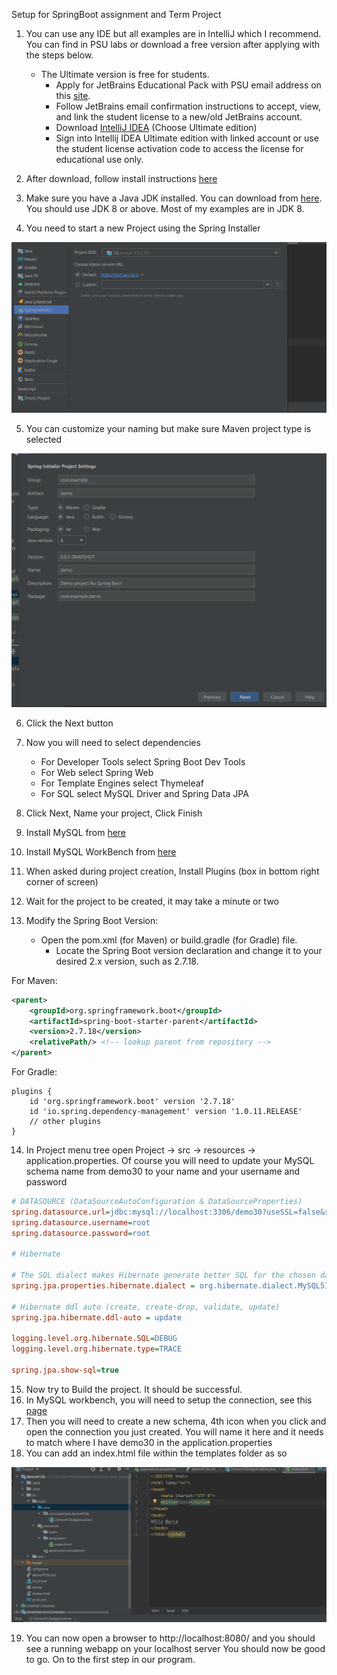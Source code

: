 Setup for SpringBoot assignment and Term Project

1. You can use any IDE but all examples are in IntelliJ which I recommend. You can find in PSU labs or download a free version after applying with the steps below.  
    - The Ultimate version is free for students. 
        - Apply for JetBrains Educational Pack with PSU email address on this [site](https://www.jetbrains.com/community/education/#students).
        - Follow JetBrains email confirmation instructions to accept, view, and link the student license to a new/old JetBrains account.
        - Download [IntelliJ IDEA](https://www.jetbrains.com/idea/download/) (Choose Ultimate edition)
        - Sign into Intellij IDEA Ultimate edition with linked account or use the student license activation code to access the license for educational use only.
 
2. After download, follow install instructions [here](https://www.jetbrains.com/help/idea/installation-guide.html)
3. Make sure you have a Java JDK installed. You can download from [here](https://www.oracle.com/java/technologies/javase-downloads.html). You should use JDK 8 or above. Most of my examples are in JDK 8.
4. You need to start a new Project using the Spring Installer

![Spring Installer](images/Spring_Installer.png)

5. You can customize your naming but make sure Maven project type is selected

![Maven Settings](images/Maven_Settings.png)

6. Click the Next button
7. Now you will need to select dependencies

    - For Developer Tools select Spring Boot Dev Tools
    - For Web select Spring Web 
    - For Template Engines select Thymeleaf
    - For SQL select MySQL Driver and Spring Data JPA

8. Click Next, Name your project, Click Finish
9. Install MySQL from [here](https://dev.mysql.com/downloads/installer/)
10. Install MySQL WorkBench from [here](https://dev.mysql.com/downloads/workbench/)
11. When asked during project creation, Install Plugins (box in bottom right corner of screen)
12. Wait for the project to be created, it may take a minute or two
13. Modify the Spring Boot Version:

    - Open the pom.xml (for Maven) or build.gradle (for Gradle) file.
        - Locate the Spring Boot version declaration and change it to your desired 2.x version, such as 2.7.18.

For Maven:

```xml
<parent>
    <groupId>org.springframework.boot</groupId>
    <artifactId>spring-boot-starter-parent</artifactId>
    <version>2.7.18</version>
    <relativePath/> <!-- lookup parent from repository -->
</parent>
```

For Gradle:

```
plugins {
    id 'org.springframework.boot' version '2.7.18'
    id 'io.spring.dependency-management' version '1.0.11.RELEASE'
    // other plugins
}
```

14. In Project menu tree open Project -> src -> resources -> application.properties. Of course you will need to update your MySQL schema name from demo30 to your name and your username and password

```ini
# DATASOURCE (DataSourceAutoConfiguration & DataSourceProperties)
spring.datasource.url=jdbc:mysql://localhost:3306/demo30?useSSL=false&serverTimezone=UTC&useLegacyDatetimeCode=false&allowPublicKeyRetrieval=true
spring.datasource.username=root
spring.datasource.password=root

# Hibernate

# The SQL dialect makes Hibernate generate better SQL for the chosen database
spring.jpa.properties.hibernate.dialect = org.hibernate.dialect.MySQL5InnoDBDialect

# Hibernate ddl auto (create, create-drop, validate, update)
spring.jpa.hibernate.ddl-auto = update

logging.level.org.hibernate.SQL=DEBUG
logging.level.org.hibernate.type=TRACE

spring.jpa.show-sql=true
```

15. Now try to Build the project. It should be successful. 
16. In MySQL workbench, you will need to setup the connection, see this [page](https://dev.mysql.com/doc/workbench/en/wb-mysql-connections-new.html)
17. Then you will need to create a new schema, 4th icon when you click and open the connection you just created. You will name it here and it needs to match where I have demo30 in the application.properties
18. You can add an index.html file within the templates folder as so 

![Index HTML](images/Index_Html.png)

19. You can now open a browser to http://localhost:8080/ and you should see a running webapp on your localhost server
You should now be good to go.
On to the first step in our program.

